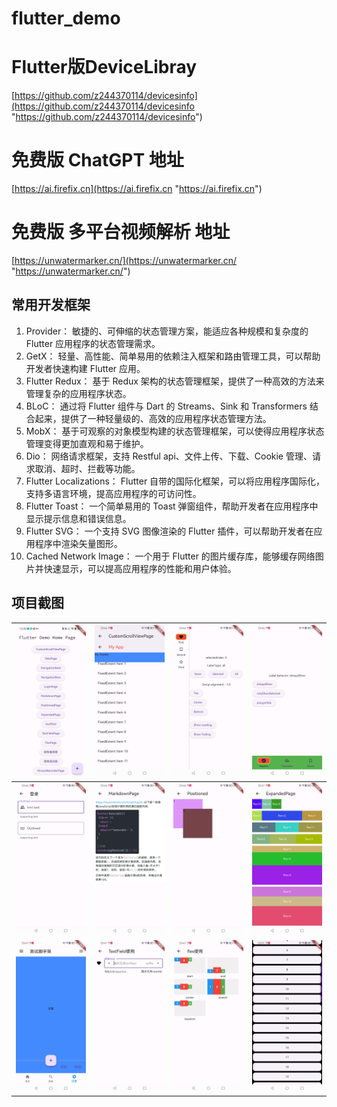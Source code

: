 # flutter_demo

# Flutter版DeviceLibray
[https://github.com/z244370114/devicesinfo](https://github.com/z244370114/devicesinfo "https://github.com/z244370114/devicesinfo")

# 免费版 ChatGPT 地址
[https://ai.firefix.cn](https://ai.firefix.cn "https://ai.firefix.cn")

# 免费版 多平台视频解析 地址
[https://unwatermarker.cn/](https://unwatermarker.cn/ "https://unwatermarker.cn/")

[//]: # (# 免费版 多平台视频解析 APP下载地址)

[//]: # ([https://play.google.com/store/apps/details?id=com.tube.video.saver]&#40;https://play.google.com/store/apps/details?id=com.tube.video.saver "https://play.google.com/store/apps/details?id=com.tube.video.saver"&#41;)



## 常用开发框架

1. Provider： 敏捷的、可伸缩的状态管理方案，能适应各种规模和复杂度的 Flutter 应用程序的状态管理需求。
2. GetX： 轻量、高性能、简单易用的依赖注入框架和路由管理工具，可以帮助开发者快速构建 Flutter 应用。
3. Flutter Redux： 基于 Redux 架构的状态管理框架，提供了一种高效的方法来管理复杂的应用程序状态。
4. BLoC： 通过将 Flutter 组件与 Dart 的 Streams、Sink 和 Transformers 结合起来，提供了一种轻量级的、高效的应用程序状态管理方法。
5. MobX： 基于可观察的对象模型构建的状态管理框架，可以使得应用程序状态管理变得更加直观和易于维护。
6. Dio： 网络请求框架，支持 Restful api、文件上传、下载、Cookie 管理、请求取消、超时、拦截等功能。
7. Flutter Localizations： Flutter 自带的国际化框架，可以将应用程序国际化，支持多语言环境，提高应用程序的可访问性。
8. Flutter Toast： 一个简单易用的 Toast 弹窗组件，帮助开发者在应用程序中显示提示信息和错误信息。
9. Flutter SVG： 一个支持 SVG 图像渲染的 Flutter 插件，可以帮助开发者在应用程序中渲染矢量图形。
10. Cached Network Image： 一个用于 Flutter 的图片缓存库，能够缓存网络图片并快速显示，可以提高应用程序的性能和用户体验。

## 项目截图

| ![](./assets/1.jpg)	 | ![](./assets/2.jpg)	  | ![](./assets/3.jpg)   | ![](./assets/4.jpg)	  | 
|-----------------------|------------------------|------------------------|------------------------|
| ![](./assets/5.jpg)	 | ![](./assets/6.jpg)	  | ![](./assets/7.jpg)	  | ![](./assets/8.jpg)	  | 	 	                                        
| ![](./assets/9.jpg)	 | ![](./assets/10.jpg)	 | ![](./assets/11.jpg)	 | ![](./assets/12.jpg)	 | 	 	                                        